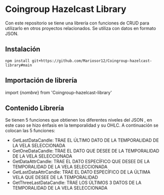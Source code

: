 # Coingroup Hazelcast Library

Con este repositorio se tiene una librería con funciones de CRUD para utilizarlo en otros proyectos relacionados. Se utiliza con datos en formato JSON.

## Instalación
```
npm install git+https://github.com/Mariosor12/Coingroup-hazelcast-library#main
```
## Importación de librería

import {*nombre*} from 'Coingroup-hazelcast-library'

## Contenido Librería

Se tienen 5 funciones que obtienen los diferentes niveles del JSON , en este caso se hizo énfasis en la temporalidad y su OHLC. A continuación se colocan las 5 funciones:

- GetLastDataCandle: TRAE EL ÚLTIMO DATO DE LA TEMPORALIDAD DE LA VELA SELECCIONADA
- GetOneDataCandle: TRAE EL DATO QUE DESEE DE LA TEMPORALIDAD DE LA VELA SELECCIONADA
- GetDataAttrCandle: TRAE EL DATO ESPECÍFICO QUE DESEE DE LA TEMPORALIDAD DE LA VELA SELECCIONADA
- GetLastDataAttrCandle: TRAE EL DATO ESPECÍFICO DE LA ÚLTIMA VELA QUE DESEE DE LA TEMPORALIDAD
- GetThreeLastDataCandle: TRAE LOS ÚLTIMOS 3 DATOS DE LA TEMPORALIDAD DE LA VELA SELECCIONADA
